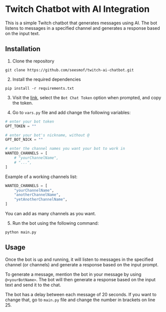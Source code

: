 # Twitch Chatbot with AI Integration

This is a simple Twitch chatbot that generates messages using AI. The bot listens to messages in a specified channel and generates a response based on the input text.

## Installation

1. Clone the repository

```
git clone https://github.com/seesmof/twitch-ai-chatbot.git
```

2. Install the required dependencies

```
pip install -r requirements.txt
```

3. Visit the [link](https://twitchtokengenerator.com/), select the `Bot Chat Token` option when prompted, and copy the token.

4. Go to `vars.py` file and add change the following variables:

```py
# enter your bot token
GPT_TOKEN = ""

# enter your bot's nickname, without @
GPT_BOT_NICK = ""

# enter the channel names you want your bot to work in
WANTED_CHANNELS = [
    # "yourChannelName",
    # "...",
]
```

Example of a working channels list:

```py
WANTED_CHANNELS = [
    "yourChannelName",
    "anotherChannelName",
    "yetAnotherChannelName",
]
```

You can add as many channels as you want.

5. Run the bot using the following command:

```
python main.py
```

## Usage

Once the bot is up and running, it will listen to messages in the specified channel (or channels) and generate a response based on the input prompt.

To generate a message, mention the bot in your message by using `@<yourBotName>`. The bot will then generate a response based on the input text and send it to the chat.

The bot has a delay between each message of 20 seconds. If you want to change that, go to `main.py` file and change the number in brackets on line 25.

